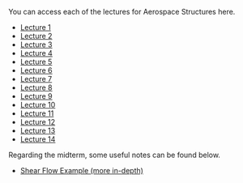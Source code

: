 You can access each of the lectures for Aerospace Structures here.

- [Lecture 1](./Lecture01.md)
- [Lecture 2](./Lecture02.md)
- [Lecture 3](./Lecture03.md)
- [Lecture 4](./Lecture04.md)
- [Lecture 5](./Lecture05.md)
- [Lecture 6](./Lecture06.md)
- [Lecture 7](./Lecture07.md)
- [Lecture 8](./Lecture08.md)
- [Lecture 9](./Lecture09.md)
- [Lecture 10](./Lecture10.md)
- [Lecture 11](./Lecture11.md)
- [Lecture 12](./Lecture12.md)
- [Lecture 13](./Lecture13.md)
- [Lecture 14](./Lecture14.md)

Regarding the midterm, some useful notes can be found below.

- [Shear Flow Example (more in-depth)](./ShearFlowExample.md)